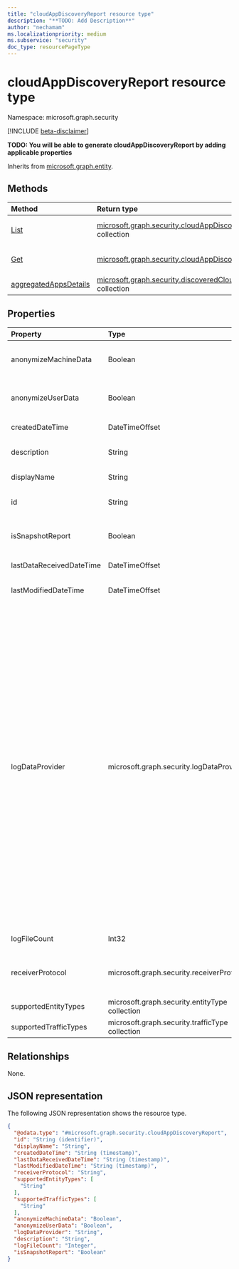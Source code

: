 ```yaml
---
title: "cloudAppDiscoveryReport resource type"
description: "**TODO: Add Description**"
author: "nechamam"
ms.localizationpriority: medium
ms.subservice: "security"
doc_type: resourcePageType
---
```


# cloudAppDiscoveryReport resource type

Namespace: microsoft.graph.security

[!INCLUDE [beta-disclaimer](../../includes/beta-disclaimer.md)]

**TODO: You will be able to generate cloudAppDiscoveryReport by adding applicable properties**


Inherits from [microsoft.graph.entity](../resources/entity.md).

## Methods
|Method|Return type|Description|
|:---|:---|:---|
|[List](../api/security-datadiscoveryreport-list-uploadedstreams.md)|[microsoft.graph.security.cloudAppDiscoveryReport](../resources/security-cloudappdiscoveryreport.md) collection|Get a list of the [microsoft.graph.security.cloudAppDiscoveryReport](../resources/security-cloudappdiscoveryreport.md) objects and their properties.|
|[Get](../api/security-cloudappdiscoveryreport-get.md)|[microsoft.graph.security.cloudAppDiscoveryReport](../resources/security-cloudappdiscoveryreport.md)|Read the properties and relationships of a [microsoft.graph.security.cloudAppDiscoveryReport](../resources/security-cloudappdiscoveryreport.md) object.|
|[aggregatedAppsDetails](../api/security-cloudappdiscoveryreport-aggregatedappsdetails.md)|[microsoft.graph.security.discoveredCloudAppDetail](../resources/security-discoveredcloudappdetail.md) collection|**TODO:Add the appropriate Method. Right now we are supporting Get Method**|

## Properties
|Property|Type|Description|
|:---|:---|:---|
|anonymizeMachineData|Boolean|**TODO:Add Description as 1,if machine information is anonymized. Otherwise add description as 0**|
|anonymizeUserData|Boolean|**TODO:Add Description as 1,if user information is anonymized. Otherwise add description as 0**|
|createdDateTime|DateTimeOffset|**TODO:Add the date in the format specified**|
|description|String|**TODO: Add the comment/description of the report**|
|displayName|String|**TODO: Add display name of the continuous report**|
|id|String|**TODO: Add the ID of the log type supported** Inherited from [microsoft.graph.entity](../resources/entity.md).|
|isSnapshotReport|Boolean|**TODO: Add Description as 1 if it is a snapshot report.Otherwise add description as 0**|
|lastDataReceivedDateTime|DateTimeOffset|**TODO: Add the date that data was last received**|
|lastModifiedDateTime|DateTimeOffset|**TODO: Add the date the continuous report was last modified**|
|logDataProvider|microsoft.graph.security.logDataProvider|**TODO: Add the applicable log Data provider**.The possible values are: `barracuda`, `bluecoat`, `checkpoint`, `ciscoAsa`, `ciscoIronportProxy`, `fortigate`, `paloAlto`, `squid`, `zscaler`, `mcafeeSwg`, `ciscoScanSafe`, `juniperSrx`, `sophosSg`, `websenseV75`, `websenseSiemCef`, `machineZoneMeraki`, `squidNative`, `ciscoFwsm`, `microsoftIsaW3C`, `sonicwall`, `sophosCyberoam`, `clavister`, `customParser`, `juniperSsg`, `zscalerQradar`, `juniperSrxSd`, `juniperSrxWelf`, `microsoftConditionalAppAccess`, `ciscoAsaFirepower`, `genericCef`, `genericLeef`, `genericW3C`, `iFilter`, `checkpointXml`, `checkpointSmartViewTracker`, `barracudaNextGenFw`, `barracudaNextGenFwWeblog`, `microsoftDefenderForEndpoint`, `zscalerCef`, `sophosXg`, `iboss`, `forcepoint`, `fortios`, `ciscoIronportWsaIi`, `paloAltoLeef`, `forcepointLeef`, `stormshield`, `contentkeeper`, `ciscoIronportWsaIii`, `checkpointCef`, `corrata`, `ciscoFirepowerV6`, `menloSecurityCef`, `watchguardXtm`, `openSystemsSecureWebGateway`, `wandera`, `unknownFutureValue`.|
|logFileCount|Int32|**TODO: Add the Count of log files history**|
|receiverProtocol|microsoft.graph.security.receiverProtocol|**TODO: Add the applicable receiver protocal**.The possible values are: `ftp`, `ftps`, `syslogUdp`, `syslogTcp`, `syslogTls`, `unknownFutureValue`.|
|supportedEntityTypes|microsoft.graph.security.entityType collection|**TODO: Add the supported entity type**|
|supportedTrafficTypes|microsoft.graph.security.trafficType collection|**TODO: Add the supported traffic type**|

## Relationships
None.

## JSON representation
The following JSON representation shows the resource type.
<!-- {
  "blockType": "resource",
  "keyProperty": "id",
  "@odata.type": "microsoft.graph.security.cloudAppDiscoveryReport",
  "baseType": "microsoft.graph.entity",
  "openType": false
}
-->
``` json
{
  "@odata.type": "#microsoft.graph.security.cloudAppDiscoveryReport",
  "id": "String (identifier)",
  "displayName": "String",
  "createdDateTime": "String (timestamp)",
  "lastDataReceivedDateTime": "String (timestamp)",
  "lastModifiedDateTime": "String (timestamp)",
  "receiverProtocol": "String",
  "supportedEntityTypes": [
    "String"
  ],
  "supportedTrafficTypes": [
    "String"
  ],
  "anonymizeMachineData": "Boolean",
  "anonymizeUserData": "Boolean",
  "logDataProvider": "String",
  "description": "String",
  "logFileCount": "Integer",
  "isSnapshotReport": "Boolean"
}
```

